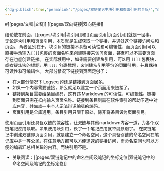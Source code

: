```yaml
---
{"dg-publish":true,"permalink":"/pages/双链笔记中块引用和页面引用的关系/","noteIcon":"1","created":"2023-07-06T11:12:04.203+08:00","updated":""}
---
```


#[[pages/文稿\|文稿]] [[pages/双向链接\|双向链接]]

结论放在前面，[[pages/块引用\|块引用]]和[[页面引用\|页面引用]]就是一回事。
无论是块引用和页面引用，本质就是生成获取一个链接，并通过这个链接访问块和页面。
两者区别在于，块引用的链接不具备可读性和可编辑性，而页面引用可以直接手动输入`[[]]`包裹的页面名称来创建链接来访问页面，甚至可以不需要页面存在也能创建链接。
在实际使用中，如果需要创建块引用，可以用 `[[]]` 包裹块，或者提炼块的标题，用 `[[]]` 包裹标题，来创建块引用等价的页面引用，并且保持可读性和可编辑性。
大部分情况下链接到页面足够了：

<div class="transclusion internal-embed is-loaded"><div class="markdown-embed">



- 在大部分情况下 Logseq 的还是链接到页面居多。
- 如果一个内容需要链接，那么就足以建立一个页面用来链接了。
- 链接到条目需要给条目编码，这有违 Markdown 的可读性、可编辑性。链接到页面只需在框内输入页面名称。链接到条目则需在软件索引的帮助下选中对应内容，并生成一串个人无法辩识编辑的编码。
- 页面引用是全库通用，条目引用只限于原处，除非将条目设为页面引用。

</div></div>

使用页面引用还具备双链的兼容性，让双链与其他markdown内容一道，为各个双链笔记应用读取。如果使用块引用，换了一个笔记应用就不能识别了。
在双链笔记中创建双链即页面引用，就是建立一个命名空间，这个具备双链的命名空间在笔记库中是一等公民，在任意地方都可以方便迅速的链接访问，而命名空间也可以方便的编辑汇总相关联的内容。而块引用不是。

- 关联阅读：[[pages/双链笔记中的命名空间及笔记的坐标定位\|双链笔记中的命名空间及笔记的坐标定位]]